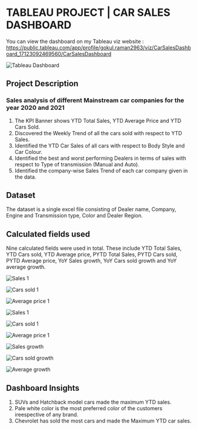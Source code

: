 # TABLEAU PROJECT | CAR SALES DASHBOARD
You can view the dashboard on my Tableau viz website : https://public.tableau.com/app/profile/gokul.raman2963/viz/CarSalesDashboard_17123092469560/CarSalesDashboard

![Tableau Dashboard](https://github.com/Gokul-Raman-98/Tableau-Projects/assets/168402268/0c253ebf-c47d-4e65-b94d-72970d2be015)

## Project Description
### Sales analysis of different Mainstream car companies for the year 2020 and 2021

1. The KPI Banner shows YTD Total Sales, YTD Average Price and YTD Cars Sold.
2. Discovered the Weekly Trend of all the cars sold with respect to YTD Sales.
3. Identified the YTD Car Sales of all cars with respect to Body Style and Car Colour.
4. Identified the best and worst performing Dealers in terms of sales with respect to Type of transmission (Manual and Auto).
5. Identified the company-wise Sales Trend of each car company given in the data.

## Dataset
The dataset is a single excel file consisting of Dealer name, Company, Engine and Transmission type, Color and Dealer Region.

## Calculated fields used
Nine calculated fields were used in total. These include YTD Total Sales, YTD Cars sold, YTD Average price, PYTD Total Sales, PYTD Cars sold, PYTD Average price, YoY Sales growth, YoY Cars sold growth and YoY average growth. 

![Sales 1](https://github.com/Gokul-Raman-98/Tableau-Projects/assets/168402268/807a3e48-1bc2-41cb-bb25-c9fb6dc04675)

![Cars sold 1](https://github.com/Gokul-Raman-98/Tableau-Projects/assets/168402268/74b85604-d2f5-4e3f-8855-1c51bf0060be)

![Average price 1](https://github.com/Gokul-Raman-98/Tableau-Projects/assets/168402268/ff2a0b08-487a-4fc4-9834-fb91808c4f66)

![Sales 1](https://github.com/Gokul-Raman-98/Tableau-Projects/assets/168402268/5e6ae5f9-cd27-40c7-bae7-63c32eb80e93)

![Cars sold 1](https://github.com/Gokul-Raman-98/Tableau-Projects/assets/168402268/b00e3e0f-74de-4390-8e4e-0ddff0c7ce6f)

![Average price 1](https://github.com/Gokul-Raman-98/Tableau-Projects/assets/168402268/cc059d2f-b71b-4a75-9010-a552727c70cd)

![Sales growth](https://github.com/Gokul-Raman-98/Tableau-Projects/assets/168402268/95392f77-3d4d-4e5f-b5c6-a61eeada9db4)

![Cars sold growth](https://github.com/Gokul-Raman-98/Tableau-Projects/assets/168402268/8fa5c775-206e-43ad-a0f9-11722301b993)

![Average growth](https://github.com/Gokul-Raman-98/Tableau-Projects/assets/168402268/8be04f51-efdd-4bb3-8838-8bb58ac27681)

## Dashboard Insights

1. SUVs and Hatchback model cars made the maximum YTD sales.
2. Pale white color is the most preferred color of the customers ireespective of any brand.
3. Chevrolet has sold the most cars and made the Maximum YTD car sales.
